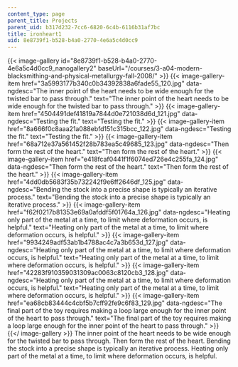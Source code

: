 ```yaml
---
content_type: page
parent_title: Projects
parent_uid: b317d232-7cc6-6820-6c4b-6116b31af7bc
title: ironheart1
uid: 8e8739f1-b528-b4a0-2770-4e6a5c4d0cc9
---
```


{{< image-gallery id="8e8739f1-b528-b4a0-2770-4e6a5c4d0cc9_nanogallery2" baseUrl="/courses/3-a04-modern-blacksmithing-and-physical-metallurgy-fall-2008/" >}}
{{< image-gallery-item href="3a5993177b340c0b34392838a6fade55_120.jpg" data-ngdesc="The inner point of the heart needs to be wide enough for the twisted bar to pass through." text="The inner point of the heart needs to be wide enough for the twisted bar to pass through." >}}
{{< image-gallery-item href="4504491def41819a7844d0e721038d6d_121.jpg" data-ngdesc="Testing the fit." text="Testing the fit." >}}
{{< image-gallery-item href="8a666f0c8aaa21a088ebfd151c315bcc_122.jpg" data-ngdesc="Testing the fit." text="Testing the fit." >}}
{{< image-gallery-item href="68a712e37a561452f28b783ea5c49685_123.jpg" data-ngdesc="Then form the rest of the heart." text="Then form the rest of the heart." >}}
{{< image-gallery-item href="e418fcaf0441f1f6074ed726e4c255fa_124.jpg" data-ngdesc="Then form the rest of the heart." text="Then form the rest of the heart." >}}
{{< image-gallery-item href="4dd0db5683f35b732242f9e6ff2646df_125.jpg" data-ngdesc="Bending the stock into a precise shape is typically an iterative process." text="Bending the stock into a precise shape is typically an iterative process." >}}
{{< image-gallery-item href="f62f0217b81353e69a0afddf5f01764a_126.jpg" data-ngdesc="Heating only part of the metal at a time, to limit where deformation occurs, is helpful." text="Heating only part of the metal at a time, to limit where deformation occurs, is helpful." >}}
{{< image-gallery-item href="9934249adf53ab1b4788ac4c7a3b653d_127.jpg" data-ngdesc="Heating only part of the metal at a time, to limit where deformation occurs, is helpful." text="Heating only part of the metal at a time, to limit where deformation occurs, is helpful." >}}
{{< image-gallery-item href="42283f910359031309ac0063c8120cb3_128.jpg" data-ngdesc="Heating only part of the metal at a time, to limit where deformation occurs, is helpful." text="Heating only part of the metal at a time, to limit where deformation occurs, is helpful." >}}
{{< image-gallery-item href="ea68cb83444c4cbf5b7cff92fe9c6f83_129.jpg" data-ngdesc="The final part of the toy requires making a loop large enough for the inner point of the heart to pass through." text="The final part of the toy requires making a loop large enough for the inner point of the heart to pass through." >}}
{{</ image-gallery >}}
The inner point of the heart needs to be wide enough for the twisted bar to pass through. Then form the rest of the heart. Bending the stock into a precise shape is typically an iterative process. Heating only part of the metal at a time, to limit where deformation occurs, is helpful.